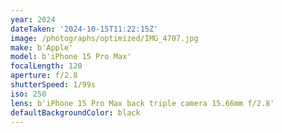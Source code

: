 ```yaml
---
year: 2024
dateTaken: '2024-10-15T11:22:15Z'
image: /photographs/optimized/IMG_4707.jpg
make: b'Apple'
model: b'iPhone 15 Pro Max'
focalLength: 120
aperture: f/2.8
shutterSpeed: 1/99s
iso: 250
lens: b'iPhone 15 Pro Max back triple camera 15.66mm f/2.8'
defaultBackgroundColor: black
---
```

